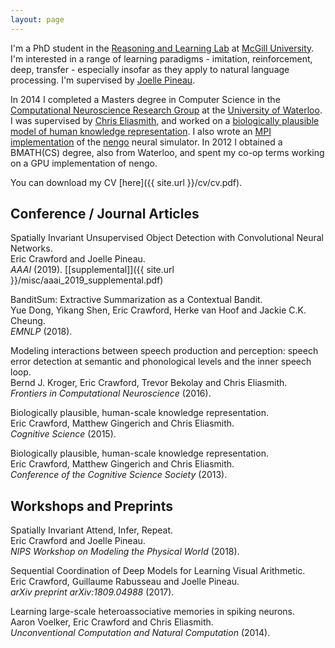 ```yaml
---
layout: page
---
```


I'm a PhD student in the [Reasoning and Learning Lab](http://rl.cs.mcgill.ca/) at [McGill University](https://www.mcgill.ca/). I'm interested in a range of learning paradigms - imitation, reinforcement, deep, transfer - especially insofar as they apply to natural language processing. I'm supervised by [Joelle Pineau](http://cs.mcgill.ca/~jpineau/).

In 2014 I completed a Masters degree in Computer Science in the [Computational Neuroscience Research Group](http://compneuro.uwaterloo.ca/) at the [University of Waterloo](https://uwaterloo.ca/). I was supervised by [Chris Eliasmith](http://arts.uwaterloo.ca/~celiasmi/), and worked on a [biologically plausible model of human knowledge representation](https://github.com/e2crawfo/hrr-scaling). I also wrote an [MPI implementation](https://github.com/e2crawfo/nengo_mpi) of the [nengo](https://github.com/nengo/nengo) neural simulator. In 2012 I obtained a BMATH(CS) degree, also from Waterloo, and spent my co-op terms working on a GPU implementation of nengo.

You can download my CV [here]({{ site.url }}/cv/cv.pdf).

Conference / Journal Articles
-----------------------------
Spatially Invariant Unsupervised Object Detection with Convolutional Neural Networks.  
Eric Crawford and Joelle Pineau.  
*AAAI* (2019). [[supplemental]]({{ site.url }}/misc/aaai_2019_supplemental.pdf)

BanditSum: Extractive Summarization as a Contextual Bandit.  
Yue Dong, Yikang Shen, Eric Crawford, Herke van Hoof and Jackie C.K. Cheung.  
*EMNLP* (2018).

Modeling interactions between speech production and perception: speech error detection at semantic and phonological levels and the inner speech loop.  
Bernd J. Kroger, Eric Crawford, Trevor Bekolay and Chris Eliasmith.  
*Frontiers in Computational Neuroscience* (2016).

Biologically plausible, human-scale knowledge representation.  
Eric Crawford, Matthew Gingerich and Chris Eliasmith.  
*Cognitive Science* (2015).

Biologically plausible, human-scale knowledge representation.  
Eric Crawford, Matthew Gingerich and Chris Eliasmith.  
*Conference of the Cognitive Science Society* (2013).

Workshops and Preprints
-----------------------
Spatially Invariant Attend, Infer, Repeat.  
Eric Crawford and Joelle Pineau.  
*NIPS Workshop on Modeling the Physical World* (2018).

Sequential Coordination of Deep Models for Learning Visual Arithmetic.  
Eric Crawford, Guillaume Rabusseau and Joelle Pineau.  
*arXiv preprint arXiv:1809.04988* (2017).

Learning large-scale heteroassociative memories in spiking neurons.  
Aaron Voelker, Eric Crawford and Chris Eliasmith.  
*Unconventional Computation and Natural Computation* (2014).
